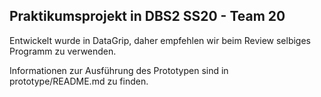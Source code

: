 ## Praktikumsprojekt in DBS2 SS20 - Team 20

Entwickelt wurde in DataGrip, daher empfehlen wir beim Review selbiges Programm zu verwenden.

Informationen zur Ausführung des Prototypen sind in prototype/README.md zu finden.
